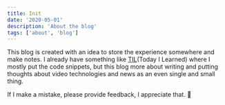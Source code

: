 ```yaml
---
title: Init
date: '2020-05-01'
description: 'About the blog'
tags: ['about', 'blog']
---
```


This blog is created with an idea to store the experience somewhere and make notes. I already have something like [TIL](https://github.com/arturparkhisenko/til)(Today I Learned) where I mostly put the code snippets, but this blog more about writing and putting thoughts about video technologies and news as an even single and small thing.

If I make a mistake, please provide feedback, I appreciate that. 🙌
